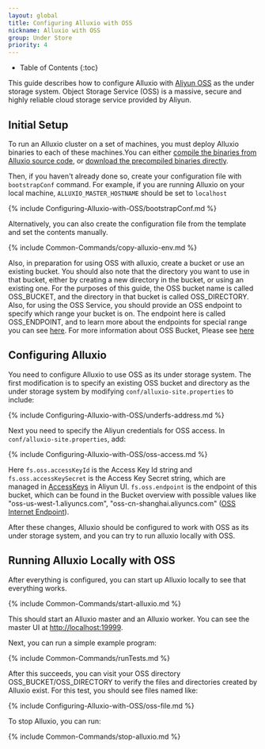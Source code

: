 ```yaml
---
layout: global
title: Configuring Alluxio with OSS
nickname: Alluxio with OSS
group: Under Store
priority: 4
---
```


* Table of Contents
{:toc}

This guide describes how to configure Alluxio with [Aliyun OSS](https://intl.aliyun.com/product/oss) as the under storage system. Object Storage Service (OSS) is a massive, secure and highly reliable cloud storage service provided by Aliyun.

## Initial Setup

To run an Alluxio cluster on a set of machines, you must deploy Alluxio binaries to each of these machines.You can either [compile the binaries from Alluxio source code](http://alluxio.org/documentation/master/Building-Alluxio-Master-Branch.html), or [download the precompiled binaries directly](http://alluxio.org/documentation/master/Running-Alluxio-Locally.html).

Then, if you haven't already done so, create your configuration file with `bootstrapConf` command.
For example, if you are running Alluxio on your local machine, `ALLUXIO_MASTER_HOSTNAME` should be set to `localhost`

{% include Configuring-Alluxio-with-OSS/bootstrapConf.md %}

Alternatively, you can also create the configuration file from the template and set the contents manually.

{% include Common-Commands/copy-alluxio-env.md %}

Also, in preparation for using OSS with alluxio, create a bucket or use an existing bucket. You should also note that the directory you want to use in that bucket, either by creating a new directory in the bucket, or using an existing one. For the purposes of this guide, the OSS bucket name is called OSS_BUCKET, and the directory in that bucket is called OSS_DIRECTORY. Also, for using the OSS Service, you should provide an OSS endpoint to specify which range your bucket is on. The endpoint here is called OSS_ENDPOINT, and to learn more about the endpoints for special range you can see [here](https://intl.aliyun.com/help/en/doc-detail/31834.htm). For more information about OSS Bucket, Please see [here](https://intl.aliyun.com/help/doc-detail/31885.htm)

## Configuring Alluxio

You need to configure Alluxio to use OSS as its under storage system. The first modification is to specify an existing OSS bucket and directory as the under storage system by modifying `conf/alluxio-site.properties` to include:

{% include Configuring-Alluxio-with-OSS/underfs-address.md %}

Next you need to specify the Aliyun credentials for OSS access. In `conf/alluxio-site.properties`, add:

{% include Configuring-Alluxio-with-OSS/oss-access.md %}

Here `fs.oss.accessKeyId` is the Access Key Id string and `fs.oss.accessKeySecret` is the Access Key Secret string, which are managed in [AccessKeys](https://ak-console.aliyun.com) in Aliyun UI.
`fs.oss.endpoint` is the endpoint of this bucket, which can be found in the Bucket overview with possible values like "oss-us-west-1.aliyuncs.com", "oss-cn-shanghai.aliyuncs.com"
([OSS Internet Endpoint](https://intl.aliyun.com/help/doc-detail/31837.htm)).

After these changes, Alluxio should be configured to work with OSS as its under storage system, and you can try to run alluxio locally with OSS.

## Running Alluxio Locally with OSS

After everything is configured, you can start up Alluxio locally to see that everything works.

{% include Common-Commands/start-alluxio.md %}

This should start an Alluxio master and an Alluxio worker. You can see the master UI at [http://localhost:19999](http://localhost:19999).

Next, you can run a simple example program:

{% include Common-Commands/runTests.md %}

After this succeeds, you can visit your OSS directory OSS_BUCKET/OSS_DIRECTORY to verify the files and directories created by Alluxio exist. For this test, you should see files named like:

{% include Configuring-Alluxio-with-OSS/oss-file.md %}

To stop Alluxio, you can run:

{% include Common-Commands/stop-alluxio.md %}
